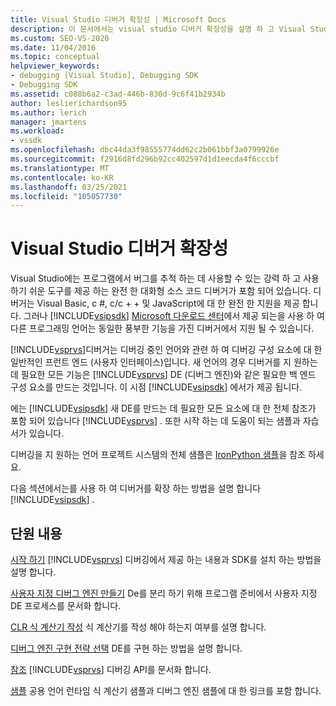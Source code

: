 ```yaml
---
title: Visual Studio 디버거 확장성 | Microsoft Docs
description: 이 문서에서는 visual studio 디버거 확장성을 설명 하 고 Visual Studio 디버깅 관련 문서에 대 한 링크를 제공 합니다.
ms.custom: SEO-VS-2020
ms.date: 11/04/2016
ms.topic: conceptual
helpviewer_keywords:
- debugging [Visual Studio], Debugging SDK
- Debugging SDK
ms.assetid: c088b6a2-c3ad-446b-830d-9c6f41b2934b
author: leslierichardson95
ms.author: lerich
manager: jmartens
ms.workload:
- vssdk
ms.openlocfilehash: dbc44da3f98555774dd62c2b061bbf3a0799926e
ms.sourcegitcommit: f2916d8fd296b92cc402597d1d1eecda4f6cccbf
ms.translationtype: MT
ms.contentlocale: ko-KR
ms.lasthandoff: 03/25/2021
ms.locfileid: "105057730"
---
```

# <a name="visual-studio-debugger-extensibility"></a>Visual Studio 디버거 확장성
Visual Studio에는 프로그램에서 버그를 추적 하는 데 사용할 수 있는 강력 하 고 사용 하기 쉬운 도구를 제공 하는 완전 한 대화형 소스 코드 디버거가 포함 되어 있습니다. 디버거는 Visual Basic, c #, c/c + + 및 JavaScript에 대 한 완전 한 지원을 제공 합니다. 그러나 [!INCLUDE[vsipsdk](../../extensibility/includes/vsipsdk_md.md)] [Microsoft 다운로드 센터](https://www.microsoft.com/download/details.aspx?id=21835)에서 제공 되는을 사용 하 여 다른 프로그래밍 언어는 동일한 풍부한 기능을 가진 디버거에서 지원 될 수 있습니다.

 [!INCLUDE[vsprvs](../../code-quality/includes/vsprvs_md.md)]디버거는 디버깅 중인 언어와 관련 하 여 디버깅 구성 요소에 대 한 일반적인 프런트 엔드 (사용자 인터페이스)입니다. 새 언어의 경우 디버거를 지 원하는 데 필요한 모든 기능은 [!INCLUDE[vsprvs](../../code-quality/includes/vsprvs_md.md)] DE (디버그 엔진)와 같은 필요한 백 엔드 구성 요소를 만드는 것입니다. 이 시점 [!INCLUDE[vsipsdk](../../extensibility/includes/vsipsdk_md.md)] 에서가 제공 됩니다.

 에는 [!INCLUDE[vsipsdk](../../extensibility/includes/vsipsdk_md.md)] 새 DE를 만드는 데 필요한 모든 요소에 대 한 전체 참조가 포함 되어 있습니다 [!INCLUDE[vsprvs](../../code-quality/includes/vsprvs_md.md)] . 또한 시작 하는 데 도움이 되는 샘플과 자습서가 있습니다.

 디버깅을 지 원하는 언어 프로젝트 시스템의 전체 샘플은 [IronPython 샘플](https://www.microsoft.com/download/details.aspx?id=55984)을 참조 하세요.

 다음 섹션에서는를 사용 하 여 디버거를 확장 하는 방법을 설명 합니다 [!INCLUDE[vsipsdk](../../extensibility/includes/vsipsdk_md.md)] .

## <a name="in-this-section"></a>단원 내용
 [시작 하기](../../extensibility/debugger/getting-started-with-debugger-extensibility.md) [!INCLUDE[vsprvs](../../code-quality/includes/vsprvs_md.md)] 디버깅에서 제공 하는 내용과 SDK를 설치 하는 방법을 설명 합니다.

 [사용자 지정 디버그 엔진 만들기](../../extensibility/debugger/creating-a-custom-debug-engine.md) De를 분리 하기 위해 프로그램 준비에서 사용자 지정 DE 프로세스를 문서화 합니다.

 [CLR 식 계산기 작성](../../extensibility/debugger/writing-a-common-language-runtime-expression-evaluator.md) 식 계산기를 작성 해야 하는지 여부를 설명 합니다.

 [디버그 엔진 구현 전략 선택](../../extensibility/debugger/choosing-a-debug-engine-implementation-strategy.md) DE를 구현 하는 방법을 설명 합니다.

 [참조](../../extensibility/debugger/reference/reference-visual-studio-debugging-apis.md) [!INCLUDE[vsprvs](../../code-quality/includes/vsprvs_md.md)] 디버깅 API를 문서화 합니다.

 [샘플](../../extensibility/debugger/visual-studio-debugging-samples.md) 공용 언어 런타임 식 계산기 샘플과 디버그 엔진 샘플에 대 한 링크를 포함 합니다.
